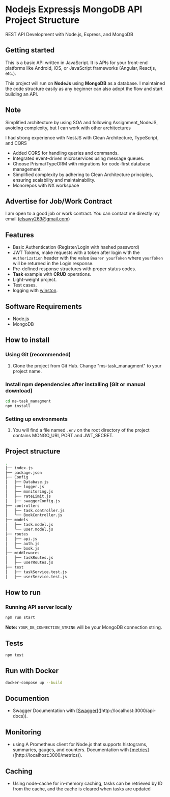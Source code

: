 # Nodejs Expressjs MongoDB API Project Structure

 
REST API Development with Node.js, Express, and MongoDB

## Getting started

This is a basic API  written in JavaScript. It is APIs for your front-end platforms like Android, iOS, or JavaScript frameworks (Angular, Reactjs, etc.).

This project will run on **NodeJs** using **MongoDB** as a database. I maintained the code structure easily as any beginner can also adopt the flow and start building an API. 

## Note 
Simplified architecture by using SOA and following Assignment_NodeJS, avoiding complexity, but I can work with other architectures

I  had strong experience with NestJS with Clean Architecture, TypeScript, and CQRS

- Added CQRS for handling queries and commands.
- Integrated event-driven microservices using message queues.
- Choose Prisma/TypeORM with migrations for code-first database management.
- Simplified complexity by adhering to Clean Architecture principles, ensuring scalability and maintainability.
- Monorepos with NX workspace



## Advertise for Job/Work Contract

I am open to a good job or work contract. You can contact me directly my email ([elsawy269@gmail.com](mailto:elsawy269@gmail.com "elsawy269@gmail.com"))

 
## Features

- Basic Authentication (Register/Login with hashed password)
- JWT Tokens, make requests with a token after login with the `Authorization` header with the value `Bearer yourToken` where `yourToken` will be returned in the Login response.
- Pre-defined response structures with proper status codes.
- **Task** example with **CRUD** operations.
- Light-weight project.
- Test cases.
- logging  with [winston]([https://eslint.org/](https://www.npmjs.com/package/winston)).
 

## Software Requirements
- Node.js 
- MongoDB 

## How to install

### Using Git (recommended)

1.  Clone the project from Git Hub. Change "ms-task_managment" to your project name.


### Install npm dependencies after installing (Git or manual download)

```bash
cd ms-task_managment
npm install
```

### Setting up environments

1.  You will find a file named `.env` on the root directory of the project contains MONGO_URI, PORT and JWT_SECRET.


## Project structure

```sh
.
├── index.js
├── package.json
├── Config
│   ├── Database.js
│   ├── logger.js
│   ├── monitoring.js
│   ├── rateLimit.js
│   ├── swaggerConfig.js
├── controllers
│   ├── task.controller.js
│   └── BookController.js
├── models
│   ├── task.model.js
│   └── user.model.js
├── routes
│   ├── api.js
│   ├── auth.js
│   └── book.js
├── middlewares
│   ├── taskRoutes.js
│   ├── userRoutes.js
├── test
│   ├── taskService.test.js
│   ├── userService.test.js
```

## How to run

### Running API server locally 

```bash
npm run start
```

**Note:** `YOUR_DB_CONNECTION_STRING` will be your MongoDB connection string.
  
## Tests

```bash
npm test
```
 
##  Run with Docker 

```bash
docker-compose up --build
```
 
## Documention 
-  Swagger Documentation  with [[Swagger](http://localhost:3000/api-docs)]([http://localhost:3000/api-docs)).

## Monitoring 
- using A Prometheus client for Node.js that supports histograms, summaries, gauges, and counters. Documentation  with [[metrics](http://localhost:3000/metrics)]([http://localhost:3000/metrics)).

## Caching 
- Using node-cache for in-memory caching, tasks can be retrieved by ID from the cache, and the cache is cleared when tasks are updated
